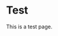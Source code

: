 <head>
    <link rel="stylesheet" type="text/css" href="style.css">
</head>

# Test
This is a test page.